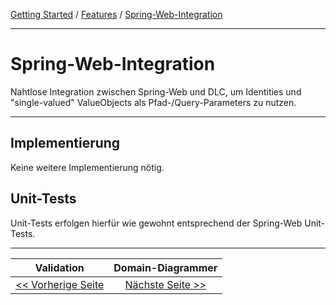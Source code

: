 [Getting Started](../index.md) / [Features](../features.md) / [Spring-Web-Integration](spring_web_integration.md)

---

# Spring-Web-Integration

Nahtlose Integration zwischen Spring-Web und DLC, um Identities und "single-valued" ValueObjects als
Pfad-/Query-Parameters zu nutzen.

---

## Implementierung
Keine weitere Implementierung nötig.

## Unit-Tests
Unit-Tests erfolgen hierfür wie gewohnt entsprechend der Spring-Web Unit-Tests.

---

|                **Validation**                 |           **Domain-Diagrammer**            |
|:---------------------------------------------:|:------------------------------------------:|
| [<< Vorherige Seite](./validation_support.md) | [Nächste Seite >>](./domain_diagrammer.md) |
